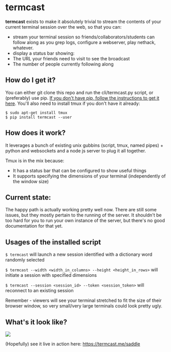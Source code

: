 # termcast

**termcast** exists to make it absolutely trivial to stream the contents of your current terminal session over the web, so that you can:
- stream your terminal session so friends/collaborators/students can follow along as you grep logs, configure a webserver, play nethack, whatever.
- display a status bar showing:
 - The URL your friends need to visit to see the broadcast
 - The number of people currently following along

## How do I get it?

You can either git clone this repo and run the cli/termcast.py script, or (preferably) use pip. [If you don't have pip, follow the instructions to get it here](https://pip.pypa.io/en/stable/installing/). You'll also need to install tmux if you don't have it already:

    $ sudo apt-get install tmux
    $ pip install termcast --user

## How does it work?

It leverages a bunch of existing unix gubbins (script, tmux, named pipes) + python and websockets and a node js server to plug it all together.

Tmux is in the mix because:

- It has a status bar that can be configured to show useful things
- It supports specifying the dimensions of your terminal (independently of the window size)

## Current state:

The happy path is actually working pretty well now. There are still some issues, but they mostly pertain to the running of the server. It shouldn't be too hard for you to run your own instance of the server, but there's no good documentation for that yet.

## Usages of the installed script

`$ termcast` will launch a new session identified with a dictionary word randomly selected

`$ termcast --width <width_in_columns> --height <height_in_rows>` will initiate a session with specified dimensions

`$ termcast --session <session_id> --token <session_token>` will reconnect to an existing session

Remember - viewers will see your terminal stretched to fit the size of their browser window, so very small/very large terminals could look pretty ugly.

## What's it look like?
![](https://raw.githubusercontent.com/lampholder/termcast/master/termcast.gif)

(Hopefully) see it live in action here: https://termcast.me/saddle
  
